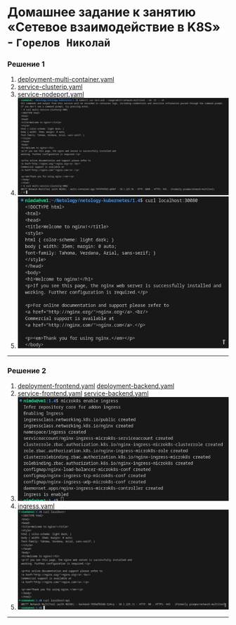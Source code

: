 # Домашнее задание к занятию «Сетевое взаимодействие в K8S» - `Горелов Николай`


### Решение 1

1. [deployment-multi-container.yaml](./deployment-multi-container.yaml)
2. [service-clusterip.yaml](./service-clusterip.yaml)
3. [service-nodeport.yaml](./service-nodeport.yaml)
4. ![](./img/1.png)
5. ![](./img/2.png)

---

### Решение 2

1. [deployment-frontend.yaml](./deployment-frontend.yaml)
   [deployment-backend.yaml](./deployment-backend.yaml)  
2. [service-frontend.yaml](./service-frontend.yaml)
   [service-backend.yaml](./service-backend.yaml)
3. ![](./img/3.png)
4. [ingress.yaml](./ingress.yaml)
5. ![](./img/4.png)

---